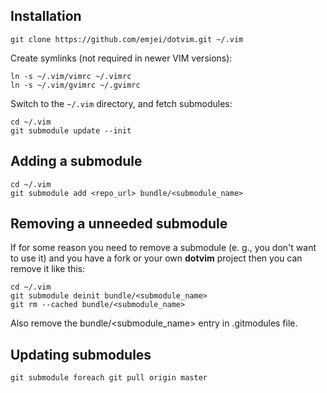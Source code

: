 ## Installation

    git clone https://github.com/emjei/dotvim.git ~/.vim

Create symlinks (not required in newer VIM versions):

    ln -s ~/.vim/vimrc ~/.vimrc
    ln -s ~/.vim/gvimrc ~/.gvimrc

Switch to the `~/.vim` directory, and fetch submodules:

    cd ~/.vim
    git submodule update --init

## Adding a submodule

    cd ~/.vim
    git submodule add <repo_url> bundle/<submodule_name>

## Removing a unneeded submodule

If for some reason you need to remove a submodule (e. g., you don't want to use it) and you have a fork or your own **dotvim** project then you can remove it like this:

    cd ~/.vim
	git submodule deinit bundle/<submodule_name>
	git rm --cached bundle/<submodule_name>

Also remove the bundle/<submodule_name> entry in .gitmodules file.

## Updating submodules

	git submodule foreach git pull origin master
